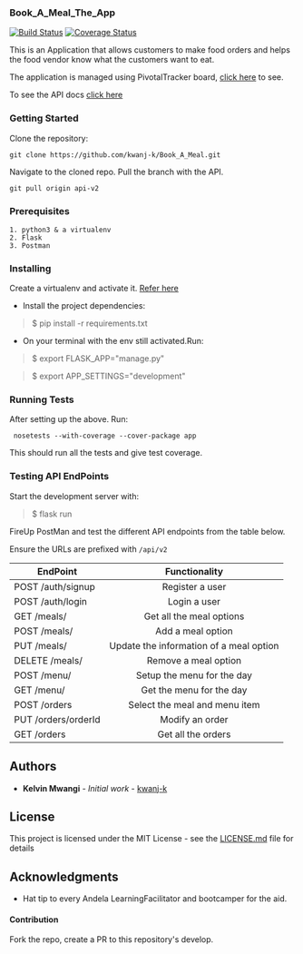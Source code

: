 ### Book_A_Meal_The_App
[![Build Status](https://travis-ci.org/kwanj-k/Book_A_Meal.svg?branch=api-v2)](https://travis-ci.org/kwanj-k/Book_A_Meal)  [![Coverage Status](https://coveralls.io/repos/github/kwanj-k/Book_A_Meal/badge.svg?branch=api-v2)](https://coveralls.io/github/kwanj-k/Book_A_Meal?branch=api-v2)


This is an Application that allows customers to make food orders and helps the food vendor know what the customers want to eat.

The application is managed using PivotalTracker board, [click here](https://www.pivotaltracker.com/n/projects/2165483) to see.

To see the API docs [click here](https://app.apiary.io/bookameal6/)
### Getting Started 

Clone the repository: 

```git clone https://github.com/kwanj-k/Book_A_Meal.git```

Navigate to the cloned repo. 
Pull the branch with the API.

```git pull origin api-v2```

### Prerequisites

```
1. python3 & a virtualenv
2. Flask
3. Postman
```

### Installing
Create a virtualenv and activate it. [Refer here](https://docs.python.org/3/tutorial/venv.html)
- Install the project dependencies:
> $ pip install -r requirements.txt
- On your terminal with the env still activated.Run:
> $ export FLASK_APP="manage.py"

> $ export APP_SETTINGS="development"

### Running Tests

After setting up the above. Run:

``` nosetests --with-coverage --cover-package app```

This should run all the tests and give test coverage.  

### Testing API EndPoints
Start the development server with:
> $ flask run

FireUp PostMan and test the different API endpoints from the table below. 

Ensure the URLs are prefixed with ``` /api/v2 ```


| EndPoint                       | Functionality                           | 
| -------------------------------|:---------------------------------------:|
| POST     /auth/signup          | Register a user                         | 
| POST     /auth/login           | Login a user                            |
| GET      /meals/               | Get all the meal options                |
| POST     /meals/               | Add a meal option                       | 
| PUT      /meals/<mealId>       | Update the information of a meal option |
| DELETE   /meals/<mealId>       | Remove a meal option                    |
| POST     /menu/                | Setup the menu for the day              | 
| GET      /menu/                | Get the menu for the day                |
| POST     /orders               | Select the meal and menu item           |
| PUT      /orders/orderId       | Modify an order                         | 
| GET      /orders               | Get all the orders                      |

## Authors

* **Kelvin Mwangi** - *Initial work* - [kwanj-k](https://github.com/kwanj-k)

## License

This project is licensed under the MIT License - see the [LICENSE.md](LICENSE.md) file for details

## Acknowledgments

* Hat tip to every Andela LearningFacilitator and bootcamper for the aid.
#### Contribution
Fork the repo, create a PR to this repository's develop.
